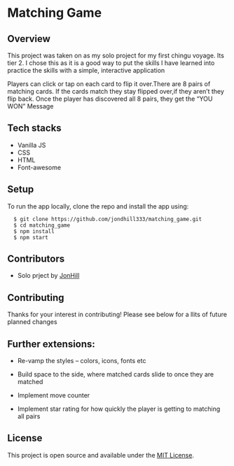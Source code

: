 # Matching Game

## Overview

This project was taken on as my solo project for my first chingu voyage. Its tier 2. I chose this as it is a good way to put the skills I have learned into practice the skills with a simple, interactive application

Players can click or tap on each card to flip it over.There are 8 pairs of matching cards. If the cards match they stay flipped over,if they aren’t they flip back. Once the player has discovered all 8 pairs, they get the “YOU WON” Message

## Tech stacks 

* Vanilla JS
* CSS
* HTML
* Font-awesome

## Setup

To run the app locally, clone the repo and install the app using: 

```
  $ git clone https://github.com/jondhill333/matching_game.git
  $ cd matching_game
  $ npm install 
  $ npm start
```
## Contributors 

- Solo prject by [JonHill](https://github.com/jondhill333)


## Contributing 
Thanks for your interest in contributing! Please see below for a llits of future planned changes


 ## Further extensions:

- Re-vamp the styles – colors, icons, fonts etc

- Build space to the side, where matched cards slide to once they are matched

- Implement move counter

- Implement star rating for how quickly the player is getting to matching all pairs

## License 
This project is open source and available under the [MIT License](LICENSE.md).
